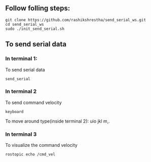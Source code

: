 ## Follow folling steps:

```
git clone https://github.com/rashikshrestha/send_serial_ws.git
cd send_serial_ws
sudo ./init_send_serial.sh
```

## To send serial data

### In terminal 1:
To send serial data
```
send_serial
```

### In terminal 2
To send command velocity
```
keyboard
```

To move around type(inside terminal 2): 
uio
jkl
m,.

### In terminal 3
To visualize the command velocity
```
rostopic echo /cmd_vel
```
